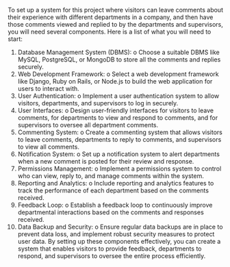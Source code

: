 To set up a system for this project where visitors can leave comments about their experience with different departments in a company, and then have those comments viewed and replied to by the departments and supervisors, you will need several components. Here is a list of what you will need to start:
1.	Database Management System (DBMS):
o	Choose a suitable DBMS like MySQL, PostgreSQL, or MongoDB to store all the comments and replies securely.
2.	Web Development Framework:
o	Select a web development framework like Django, Ruby on Rails, or Node.js to build the web application for users to interact with.
3.	User Authentication:
o	Implement a user authentication system to allow visitors, departments, and supervisors to log in securely.
4.	User Interfaces:
o	Design user-friendly interfaces for visitors to leave comments, for departments to view and respond to comments, and for supervisors to oversee all department comments.
5.	Commenting System:
o	Create a commenting system that allows visitors to leave comments, departments to reply to comments, and supervisors to view all comments.
6.	Notification System:
o	Set up a notification system to alert departments when a new comment is posted for their review and response.
7.	Permissions Management:
o	Implement a permissions system to control who can view, reply to, and manage comments within the system.
8.	Reporting and Analytics:
o	Include reporting and analytics features to track the performance of each department based on the comments received.
9.	Feedback Loop:
o	Establish a feedback loop to continuously improve departmental interactions based on the comments and responses received.
10.	Data Backup and Security:
o	Ensure regular data backups are in place to prevent data loss, and implement robust security measures to protect user data.
By setting up these components effectively, you can create a system that enables visitors to provide feedback, departments to respond, and supervisors to oversee the entire process efficiently.

